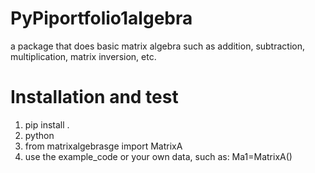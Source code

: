 # PyPiportfolio1algebra
a package that does basic matrix algebra such as addition, subtraction, multiplication, matrix inversion, etc.

# Installation and test
1. pip install .
2. python
3. from matrixalgebrasge import MatrixA
4. use the example_code or your own data, such as: Ma1=MatrixA()
